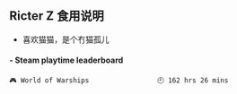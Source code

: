 ## Ricter Z 食用说明
- 喜欢猫猫，是个冇猫孤儿

<!-- steam-box start -->
#### - Steam playtime leaderboard
```text
🎮 World of Warships                 🕘 162 hrs 26 mins
```
<!-- Powered by https://github.com/YouEclipse/steam-box . -->
<!-- steam-box end -->
